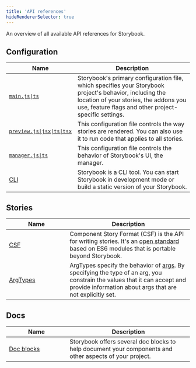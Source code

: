 ```yaml
---
title: 'API references'
hideRendererSelector: true
---
```


<!--
  We intentionally do not use markdown tables here because the required formatting (one row per line)
  makes it very difficult to read, particularly when comparing changes.
  Also, using HTML directly allows us to apply a consistent width to the first column.
  However, this means the links won't work when viewing in GitHub. :(
-->

An overview of all available API references for Storybook.

## Configuration

<table>
  <thead>
    <tr>
      <th scope="col" width="33%">Name</th>
      <th scope="col">Description</th>
    </tr>
  </thead>
  <tbody>
    <tr>
      <td><a href="../api/main-config"><code>main.js|ts</code></a></td>
      <td>
        Storybook's primary configuration file, which specifies your Storybook project's behavior,
        including the location of your stories, the addons you use, feature flags and other
        project-specific settings.
      </td>
    </tr>
    <tr>
      <td><a href="../configure/#configure-story-rendering"><code>preview.js|jsx|ts|tsx</code></a></td>
      <td>
        This configuration file controls the way stories are rendered. You can also use it to run
        code that applies to all stories.
      </td>
    </tr>
    <tr>
      <td><a href="../configure/#configure-storybooks-ui"><code>manager.js|ts</code></a></td>
      <td>
        This configuration file controls the behavior of Storybook's UI, the manager.
      </td>
    </tr>
    <tr>
      <td><a href="../api/cli-options">CLI</a></td>
      <td>
        Storybook is a CLI tool. You can start Storybook in development mode or build a static
        version of your Storybook.
      </td>
    </tr>
  </tbody>
</table>

## Stories

<table>
  <thead>
    <tr>
      <th scope="col" width="33%">Name</th>
      <th scope="col">Description</th>
    </tr>
  </thead>
  <tbody>
    <tr>
      <td><a href="../api/csf">CSF</a></td>
      <td>
        Component Story Format (CSF) is the API for writing stories. It's an
        <a href="https://github.com/ComponentDriven/csf">open standard</a> based on ES6 modules that
        is portable beyond Storybook.
      </td>
    </tr>
    <tr>
      <td><a href="../api/arg-types">ArgTypes</a></td>
      <td>
        ArgTypes specify the behavior of <a href="../writing-stories/args">args</a>. By specifying
        the type of an arg, you constrain the values that it can accept and provide information
        about args that are not explicitly set.
      </td>
    </tr>
  </tbody>
</table>

## Docs

<table>
  <thead>
    <tr>
      <th scope="col" width="33%">Name</th>
      <th scope="col">Description</th>
    </tr>
  </thead>
  <tbody>
    <tr>
      <td><a href="../writing-docs/doc-blocks/#available-blocks">Doc blocks</a></td>
      <td>
        Storybook offers several doc blocks to help document your components and other aspects of
        your project.
      </td>
    </tr>
  </tbody>
</table>
